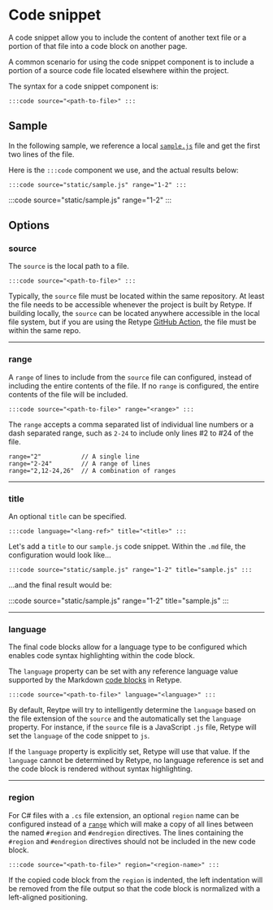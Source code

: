 # Code snippet

A code snippet allow you to include the content of another text file or a portion of that file into a code block on another page.

A common scenario for using the code snippet component is to include a portion of a source code file located elsewhere within the project.

The syntax for a code snippet component is:

```
:::code source="<path-to-file>" :::
```

## Sample

In the following sample, we reference a local [`sample.js`](static/sample.js) file and get the first two lines of the file.

Here is the `:::code` component we use, and the actual results below:

```
:::code source="static/sample.js" range="1-2" :::
```

:::code source="static/sample.js" range="1-2" :::

## Options

### source

The `source` is the local path to a file.

```
:::code source="<path-to-file>" :::
```

Typically, the `source` file must be located within the same repository. At least the file needs to be accessible whenever the project is built by Retype. If building locally, the `source` can be located anywhere accessible in the local file system, but if you are using the Retype [GitHub Action](../guides/github_actions.md), the file must be within the same repo.

---

### range

A `range` of lines to include from the `source` file can configured, instead of including the entire contents of the file. If no `range` is configured, the entire contents of the file will be included.

```
:::code source="<path-to-file>" range="<range>" :::
```

The `range` accepts a comma separated list of individual line numbers or a dash separated range, such as `2-24` to include only lines #2 to #24 of the file.

```
range="2"           // A single line
range="2-24"        // A range of lines
range="2,12-24,26"  // A combination of ranges
```

---

### title

An optional `title` can be specified.

```
:::code language="<lang-ref>" title="<title>" :::
```

Let's add a `title` to our `sample.js` code snippet. Within the `.md` file, the configuration would look like...

```
:::code source="static/sample.js" range="1-2" title="sample.js" :::
```

...and the final result would be:

:::code source="static/sample.js" range="1-2" title="sample.js" :::

---

### language

The final code blocks allow for a language type to be configured which enables code syntax highlighting within the code block.

The `language` property can be set with any reference language value supported by the Markdown [code blocks](code_block.md) in Retype.

```
:::code source="<path-to-file>" language="<language>" :::
```

By default, Reytpe will try to intelligently determine the `language` based on the file extension of the `source` and the automatically set the `language` property. For instance, if the `source` file is a JavaScript `.js` file, Retype will set the `language` of the code snippet to `js`.

If the `language` property is explicitly set, Retype will use that value. If the `language` cannot be determined by Retype, no language reference is set and the code block is rendered without syntax highlighting.

---

### region

For C# files with a `.cs` file extension, an optional `region` name can be configured instead of a [`range`](#range) which will make a copy of all lines between the named `#region` and `#endregion` directives. The lines containing the `#region` and `#endregion` directives should not be included in the new code block.

```
:::code source="<path-to-file>" region="<region-name>" :::
```

If the copied code block from the `region` is indented, the left indentation will be removed from the file output so that the code block is normalized with a left-aligned positioning.
